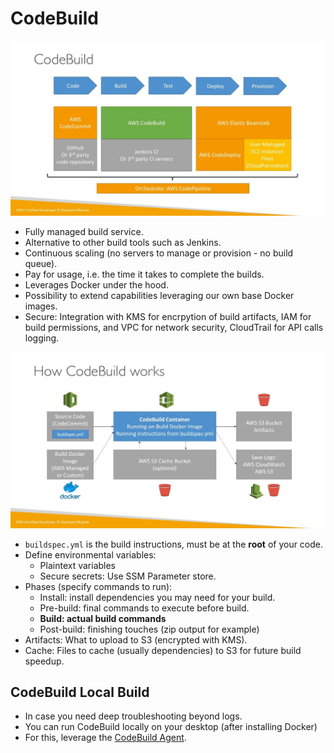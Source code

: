 # CodeBuild

![CodeBuild Overview](../../images/codebuild-overview.jpg)

* Fully managed build service.
* Alternative to other build tools such as Jenkins.
* Continuous scaling (no servers to manage or provision - no build queue).
* Pay for usage, i.e. the time it takes to complete the builds.
* Leverages Docker under the hood.
* Possibility to extend capabilities leveraging our own base Docker images.
* Secure: Integration with KMS for encrpytion of build artifacts, IAM for build permissions, and VPC for network security, CloudTrail for API calls logging.

![CodeBuild Diagram](../../images/codebuild-diagram.jpg)

* `buildspec.yml` is the build instructions, must be at the **root** of your code.
* Define environmental variables:
  * Plaintext variables
  * Secure secrets: Use SSM Parameter store.
* Phases (specify commands to run):
  * Install: install dependencies you may need for your build.
  * Pre-build: final commands to execute before build.
  * **Build: actual build commands**
  * Post-build: finishing touches (zip output for example)
* Artifacts: What to upload to S3 (encrypted with KMS).
* Cache: Files to cache (usually dependencies) to S3 for future build speedup.

## CodeBuild Local Build

* In case you need deep troubleshooting beyond logs.
* You can run CodeBuild locally on your desktop (after installing Docker)
* For this, leverage the [CodeBuild Agent](https://docs.aws.amazon.com/codebuild/latest/userguide/use-codebuild-agent.html).
